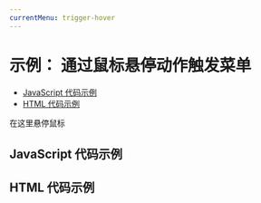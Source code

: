 ```yaml
---
currentMenu: trigger-hover  
---
```


# 示例： 通过鼠标悬停动作触发菜单


<!-- START doctoc generated TOC please keep comment here to allow auto update -->
<!-- DON'T EDIT THIS SECTION, INSTEAD RE-RUN doctoc TO UPDATE -->


- [JavaScript 代码示例](#example-code)
- [HTML 代码示例](#example-html)

<!-- END doctoc generated TOC please keep comment here to allow auto update -->

<span class="context-menu-one btn btn-neutral">在这里悬停鼠标</span>

## JavaScript 代码示例

<script type="text/javascript" class="showcase">
$(function(){
    $.contextMenu({
        selector: '.context-menu-one', 
        trigger: 'hover',
        delay: 500,
        callback: function(key, options) {
            var m = " 你点击了： " + key;
            window.console && console.log(m) || alert(m); 
        },
        items: {
            "edit": {name: "编辑", icon: "edit"},
            "cut": {name: "剪切", icon: "cut"},
            "copy": {name: "复制", icon: "copy"},
            "paste": {name: "粘贴", icon: "paste"},
            "delete": {name: "删除", icon: "delete"},
            "sep1": "---------",
            "quit": {name: "退出", icon: function($element, key, item){ return 'context-menu-icon context-menu-icon-quit'; }}
        }
    });
});
</script>

## HTML 代码示例
<div style="display:none;" class="showcase" data-showcase-import=".context-menu-one"></div>